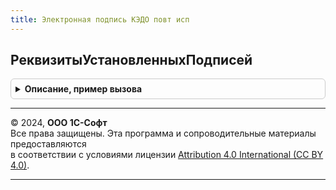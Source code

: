 ```yaml
---
title: Электронная подпись КЭДО повт исп
---
```



## РеквизитыУстановленныхПодписей
<details style="margin: 1em 0; padding: 0.5em; border: 1px solid #ccc; border-radius: 6px;">

<summary style="font-weight: bold; cursor: pointer;">Описание, пример вызова</summary>

```bsl

Функция РеквизитыУстановленныхПодписей(Объект, Отпечаток = Неопределено, ДатаПодписи = Неопределено) Экспорт
```

Пример вызова
```bsl
Результат = ЭлектроннаяПодписьКЭДОПовтИсп.РеквизитыУстановленныхПодписей(Объект, Отпечаток, ДатаПодписи);
```
</details>

---

© 2024, **ООО 1С-Софт**  
Все права защищены. Эта программа и сопроводительные материалы предоставляются  
в соответствии с условиями лицензии [Attribution 4.0 International (CC BY 4.0)](https://creativecommons.org/licenses/by/4.0/legalcode).

---
